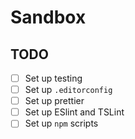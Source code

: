 # Sandbox

## TODO

- [ ] Set up testing
- [ ] Set up `.editorconfig`
- [ ] Set up prettier
- [ ] Set up ESlint and TSLint
- [ ] Set up `npm` scripts
